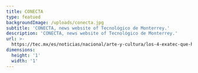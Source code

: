 ```yaml
---
title: CONECTA
type: featued
backgroundImage: /uploads/conecta.jpg
subtitle: 'CONECTA, news website of Tecnológico de Monterrey.'
description: 'CONECTA, news website of Tecnológico de Monterrey.'
url: >-
  https://tec.mx/es/noticias/nacional/arte-y-cultura/los-4-exatec-que-hicieron-magia-visual-en-game-thrones
dimensions:
  height: '1'
  width: '1'
---
```


